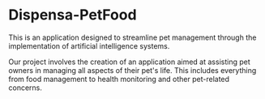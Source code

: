 # Dispensa-PetFood
This is an application designed to streamline pet management through the implementation of artificial intelligence systems.

Our project involves the creation of an application aimed at assisting pet owners in managing all aspects of their pet's life. This includes everything from food management to health monitoring and other pet-related concerns.

